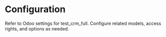 # Configuration

Refer to Odoo settings for test_crm_full. Configure related models, access rights, and options as needed.
